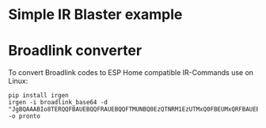 # Simple IR Blaster example

# Broadlink converter
To convert Broadlink codes to ESP Home compatible IR-Commands use on Linux:

```
pip install irgen
irgen -i broadlink_base64 -d "JgBQAAABIo8TERQQFBAUEBQQFRAUEBQQFTMUNBQ0EzQTNRM1EzUTMxQ0FBEUMxQRFBAUEBUzFBAVEBM0ExITNBM1EzUTEBUzFAAE/QABI0YUAA0F" -o pronto
```
